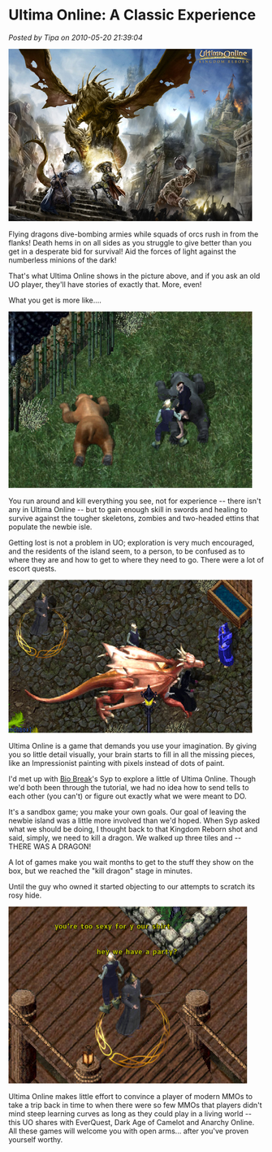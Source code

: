 # Ultima Online: A Classic Experience

*Posted by Tipa on 2010-05-20 21:39:04*

[![](../uploads/2010/05/ultima_w010Q6K4J4en2.jpg "Ultima wallpaper")](../uploads/2010/05/ultima_w010Q6K4J4en2.jpg)

Flying dragons dive-bombing armies while squads of orcs rush in from the flanks! Death hems in on all sides as you struggle to give better than you get in a desperate bid for survival! Aid the forces of light against the numberless minions of the dark!

That's what Ultima Online shows in the picture above, and if you ask an old UO player, they'll have stories of exactly that. More, even!

What you get is more like....

[![](../uploads/2010/05/UOSA-2010-05-20-21-49-02-29.jpg "Killing bears")](../uploads/2010/05/UOSA-2010-05-20-21-49-02-29.jpg)

You run around and kill everything you see, not for experience -- there isn't any in Ultima Online -- but to gain enough skill in swords and healing to survive against the tougher skeletons, zombies and two-headed ettins that populate the newbie isle.

Getting lost is not a problem in UO; exploration is very much encouraged, and the residents of the island seem, to a person, to be confused as to where they are and how to get to where they need to go. There were a lot of escort quests.

[![](../uploads/2010/05/UOSA-2010-05-20-21-19-13-38.jpg "A dragon!")](../uploads/2010/05/UOSA-2010-05-20-21-19-13-38.jpg)

Ultima Online is a game that demands you use your imagination. By giving you so little detail visually, your brain starts to fill in all the missing pieces, like an Impressionist painting with pixels instead of dots of paint.

I'd met up with [Bio Break](http://biobreak.wordpress.com/)'s Syp to explore a little of Ultima Online. Though we'd both been through the tutorial, we had no idea how to send tells to each other (you can't) or figure out exactly what we were meant to DO.

It's a sandbox game; you make your own goals. Our goal of leaving the newbie island was a little more involved than we'd hoped. When Syp asked what we should be doing, I thought back to that Kingdom Reborn shot and said, simply, we need to kill a dragon. We walked up three tiles and -- THERE WAS A DRAGON!

A lot of games make you wait months to get to the stuff they show on the box, but we reached the "kill dragon" stage in minutes.

Until the guy who owned it started objecting to our attempts to scratch its rosy hide.

[![](../uploads/2010/05/UOSA-2010-05-20-21-14-33-92.jpg "The Meeting")](../uploads/2010/05/UOSA-2010-05-20-21-14-33-92.jpg)

Ultima Online makes little effort to convince a player of modern MMOs to take a trip back in time to when there were so few MMOs that players didn't mind steep learning curves as long as they could play in a living world -- this UO shares with EverQuest, Dark Age of Camelot and Anarchy Online. All these games will welcome you with open arms... after you've proven yourself worthy.


